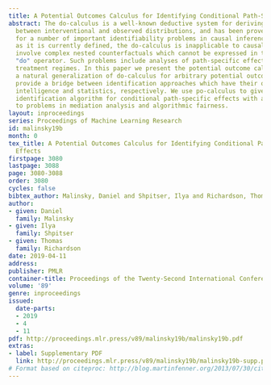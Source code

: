 ```yaml
---
title: A Potential Outcomes Calculus for Identifying Conditional Path-Specific Effects
abstract: The do-calculus is a well-known deductive system for deriving connections
  between interventional and observed distributions, and has been proven complete
  for a number of important identifiability problems in causal inference. Nevertheless,
  as it is currently defined, the do-calculus is inapplicable to causal problems that
  involve complex nested counterfactuals which cannot be expressed in terms of the
  "do" operator. Such problems include analyses of path-specific effects and dynamic
  treatment regimes. In this paper we present the potential outcome calculus (po-calculus),
  a natural generalization of do-calculus for arbitrary potential outcomes. We thereby
  provide a bridge between identification approaches which have their origins in artificial
  intelligence and statistics, respectively. We use po-calculus to give a complete
  identification algorithm for conditional path-specific effects with applications
  to problems in mediation analysis and algorithmic fairness.
layout: inproceedings
series: Proceedings of Machine Learning Research
id: malinsky19b
month: 0
tex_title: A Potential Outcomes Calculus for Identifying Conditional Path-Specific
  Effects
firstpage: 3080
lastpage: 3088
page: 3080-3088
order: 3080
cycles: false
bibtex_author: Malinsky, Daniel and Shpitser, Ilya and Richardson, Thomas
author:
- given: Daniel
  family: Malinsky
- given: Ilya
  family: Shpitser
- given: Thomas
  family: Richardson
date: 2019-04-11
address: 
publisher: PMLR
container-title: Proceedings of the Twenty-Second International Conference on Artificial Intelligence and Statistics
volume: '89'
genre: inproceedings
issued:
  date-parts:
  - 2019
  - 4
  - 11
pdf: http://proceedings.mlr.press/v89/malinsky19b/malinsky19b.pdf
extras:
- label: Supplementary PDF
  link: http://proceedings.mlr.press/v89/malinsky19b/malinsky19b-supp.pdf
# Format based on citeproc: http://blog.martinfenner.org/2013/07/30/citeproc-yaml-for-bibliographies/
---
```

